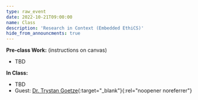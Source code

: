 ```yaml
---
type: raw_event
date: 2022-10-21T09:00:00
name: Class
description: 'Research in Context (Embedded EthiCS)'
hide_from_announcments: true
---
```


**Pre-class Work:** (instructions on canvas)
* TBD

**In Class:**
* TBD
* Guest: [Dr. Trystan Goetze](https://www.trystangoetze.ca/){:target="_blank"}{:rel="noopener noreferrer"}
